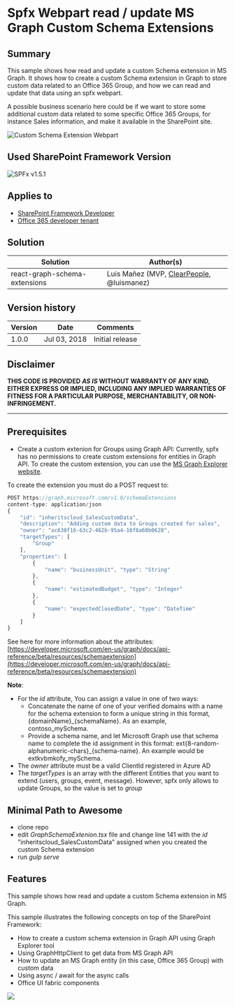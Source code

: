 # Spfx Webpart read / update MS Graph Custom Schema Extensions

## Summary
This sample shows how read and update a custom Schema extension in MS Graph. It shows how to create a
custom Schema extension in Graph to store custom data related to an Office 365 Group, and how we can read and update
that data using an spfx webpart.

A possible business scenario here could be if we want to store some additional custom data related to some specific
Office 365 Groups, for instance Sales information, and make it available in the SharePoint site.

![Custom Schema Extension Webpart](./assets/webpart.png)

## Used SharePoint Framework Version

![SPFx v1.5.1](https://img.shields.io/badge/SPFx-1.5.1-green.svg)

## Applies to

* [SharePoint Framework Developer](https://docs.microsoft.com/sharepoint/dev/spfx/sharepoint-framework-overview)
* [Office 365 developer tenant](https://docs.microsoft.com/sharepoint/dev/spfx/set-up-your-developer-tenant)

## Solution

Solution|Author(s)
--------|---------
react-graph-schema-extensions|Luis Mañez (MVP, [ClearPeople](http://www.clearpeople.com), @luismanez)

## Version history

Version|Date|Comments
-------|----|--------
1.0.0|Jul 03, 2018|Initial release

## Disclaimer

**THIS CODE IS PROVIDED *AS IS* WITHOUT WARRANTY OF ANY KIND, EITHER EXPRESS OR IMPLIED, INCLUDING ANY IMPLIED WARRANTIES OF FITNESS FOR A PARTICULAR PURPOSE, MERCHANTABILITY, OR NON-INFRINGEMENT.**

---

## Prerequisites
* Create a custom extenion for Groups using Graph API: Currently, spfx has no permissions to create custom extensions
for entities in Graph API. To create the custom extension, you can use the [MS Graph Explorer website](https://developer.microsoft.com/en-us/graph/graph-explorer).

To create the extension you must do a POST request to:

```js
POST https://graph.microsoft.com/v1.0/schemaExtensions
content-type: application/json
{
    "id": "inheritscloud_SalesCustomData",
    "description": "Adding custom data to Groups created for sales",
    "owner": "ac638f16-63c2-462b-95a4-16f8a60b0628",
    "targetTypes": [
        "Group"
    ],
    "properties": [
        {
            "name": "businessUnit", "type": "String"
        },
        {
            "name": "estimatedBudget", "type": "Integer"
        },
        {
            "name": "expectedClosedDate", "type": "DateTime"
        }
    ]
}
```

See here for more information about the attributes: [https://developer.microsoft.com/en-us/graph/docs/api-reference/beta/resources/schemaextension](https://developer.microsoft.com/en-us/graph/docs/api-reference/beta/resources/schemaextension)

__Note__:
* For the _id_ attribute, You can assign a value in one of two ways:
    * Concatenate the name of one of your verified domains with a name for the schema extension to form a unique string in this format, {domainName}_{schemaName}. As an example, contoso_mySchema. 
    * Provide a schema name, and let Microsoft Graph use that schema name to complete the id assignment in this format: ext{8-random-alphanumeric-chars}_{schema-name}. An example would be extkvbmkofy_mySchema.
* The _owner_ attribute must be a valid ClientId registered in Azure AD
* The _targetTypes_ is an array with the different Entities that you want to extend (users, groups, event, message). However, spfx only allows to update Groups, so the value is set to _group_

## Minimal Path to Awesome

* clone repo
* edit _GraphSchemaExtenion.tsx_ file and change line 141 with the _id_ "inheritscloud_SalesCustomData" assigned when you created the custom Schema extension
* run _gulp serve_

## Features

This sample shows how read and update a custom Schema extension in MS Graph.

This sample illustrates the following concepts on top of the SharePoint Framework:

* How to create a custom schema extension in Graph API using Graph Explorer tool
* Using GraphHttpClient to get data from MS Graph API
* How to update an MS Graph entity (in this case, Office 365 Group) with custom data
* Using async / await for the async calls
* Office UI fabric components

<img src="https://telemetry.sharepointpnp.com/sp-dev-fx-webparts/samples/react-graph-schema-extensions" />
